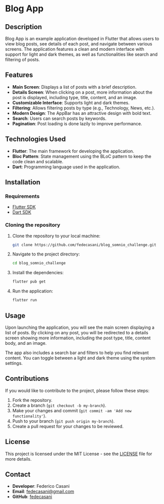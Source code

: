 
# Blog App

## Description
Blog App is an example application developed in Flutter that allows users to view blog posts, see details of each post, and navigate between various screens. The application features a clean and modern interface with support for light and dark themes, as well as functionalities like search and filtering of posts.

## Features
- **Main Screen**: Displays a list of posts with a brief description.
- **Details Screen**: When clicking on a post, more information about the post is displayed, including type, title, content, and an image.
- **Customizable Interface**: Supports light and dark themes.
- **Filtering**: Allows filtering posts by type (e.g., Technology, News, etc.).
- **Modern Design**: The AppBar has an attractive design with bold text.
- **Search**: Users can search posts by keywords.
- **Pagination**: Post loading is done lazily to improve performance.

## Technologies Used
- **Flutter**: The main framework for developing the application.
- **Bloc Pattern**: State management using the BLoC pattern to keep the code clean and scalable.
- **Dart**: Programming language used in the application.

## Installation

### Requirements
- [Flutter SDK](https://flutter.dev/docs/get-started/install)
- [Dart SDK](https://dart.dev/get-dart)

### Cloning the repository
1. Clone the repository to your local machine:
   ```bash
   git clone https://github.com/fedecasani/blog_somnio_challenge.git
   ```

2. Navigate to the project directory:
   ```bash
   cd blog_somnio_challenge
   ```

3. Install the dependencies:
   ```bash
   flutter pub get
   ```

4. Run the application:
   ```bash
   flutter run
   ```

## Usage
Upon launching the application, you will see the main screen displaying a list of posts. By clicking on any post, you will be redirected to a details screen showing more information, including the post type, title, content body, and an image.

The app also includes a search bar and filters to help you find relevant content. You can toggle between a light and dark theme using the system settings.

## Contributions
If you would like to contribute to the project, please follow these steps:

1. Fork the repository.
2. Create a branch (`git checkout -b my-branch`).
3. Make your changes and commit (`git commit -am 'Add new functionality'`).
4. Push to your branch (`git push origin my-branch`).
5. Create a pull request for your changes to be reviewed.

## License
This project is licensed under the MIT License - see the [LICENSE](LICENSE) file for more details.

## Contact
- **Developer**: Federico Casani
- **Email**: fedecasani@gmail.com
- **GitHub**: [fedecasani](https://github.com/fedecasani)